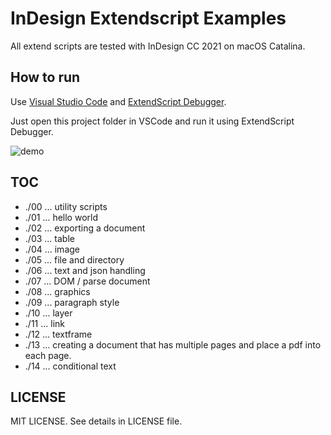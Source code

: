 # InDesign Extendscript Examples

All extend scripts are tested with InDesign CC 2021 on macOS Catalina.


## How to run

Use [Visual Studio Code](https://code.visualstudio.com/) and [ExtendScript Debugger](https://marketplace.visualstudio.com/items?itemName=Adobe.extendscript-debug).

Just open this project folder in VSCode and run it using ExtendScript Debugger.

![demo](https://github.com/mindboard/indesign-extendscript/blob/master/demo.gif)


## TOC

- ./00 ... utility scripts
- ./01 ... hello world
- ./02 ... exporting a document
- ./03 ... table
- ./04 ... image
- ./05 ... file and directory 
- ./06 ... text and json handling
- ./07 ... DOM / parse document
- ./08 ... graphics
- ./09 ... paragraph style
- ./10 ... layer
- ./11 ... link
- ./12 ... textframe
- ./13 ... creating a document that has multiple pages and place a pdf into each page.
- ./14 ... conditional text


## LICENSE

MIT LICENSE.
See details in LICENSE file.
